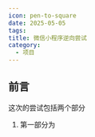 ```yaml
---
icon: pen-to-square
date: 2025-05-05
tags: 
title: 微信小程序逆向尝试
category:
  - 项目
---
```

## 前言
这次的尝试包括两个部分
1. 第一部分为